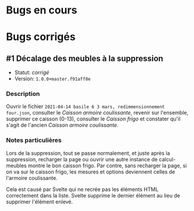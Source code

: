 Bugs en cours
=============

Bugs corrigés
=============

#1 Décalage des meubles à la suppression
----------------------------------------

- Statut: *corrigé*
- Version: `1.0.0+master.f91aff8e`

### Description

Ouvrir le fichier `2021-04-14 basile 6 3 mars, redimmensionnement four.json`,
consulter le *Caisson armoire coulissante*, revenir sur l'ensemble, supprimer ce
caisson (0-13), consulter le *Caisson frigo* et constater qu'il s'agit de
l'ancien *Caisson armoire coulissante*.

### Notes particulières

Lors de la suppression, tout se passe normalement, et juste après la
suppression, recharger la page ou ouvrir une autre instance de calcul-meubles
montre le bon caisson frigo. Par contre, sans recharger la page, si on va sur le
caisson frigo, les mesures et options deviennent celles de l'armoire
coulissante.

Cela est causé par Svelte qui ne recrée pas les éléments HTML correctement dans
la liste. Svelte supprime le dernier élément au lieu  de supprimer l'élément
enlevé.
